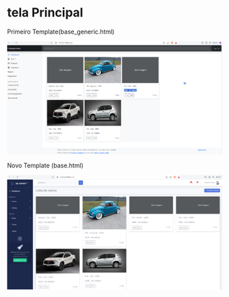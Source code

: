 # tela Principal

Primeiro Template(base_generic.html)

![alt text](image.png)

Novo Template (base.html)

![alt text](image-2.png)
